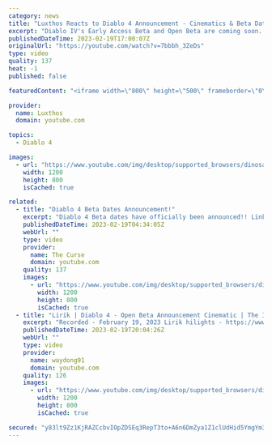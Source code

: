 ```yaml
---
category: news
title: "Luxthos Reacts to Diablo 4 Announcement - Cinematics & Beta Dates"
excerpt: "Diablo IV's Early Access Beta and Open Beta are coming soon. Will you play both? Join me live on http://www.twitch.tv/luxthos ..."
publishedDateTime: 2023-02-19T17:00:07Z
originalUrl: "https://youtube.com/watch?v=7bbbh_3ZeDs"
type: video
quality: 137
heat: -1
published: false

featuredContent: "<iframe width=\"800\" height=\"500\" frameborder=\"0\" src=\"https://www.youtube.com/embed/7bbbh_3ZeDs\" allow=\"accelerometer; autoplay; encrypted-media; gyroscope; picture-in-picture\" allowfullscreen></iframe>"

provider:
  name: Luxthos
  domain: youtube.com

topics:
  - Diablo 4

images:
  - url: "https://www.youtube.com/img/desktop/supported_browsers/dinosaur.png"
    width: 1200
    height: 800
    isCached: true

related:
  - title: "Diablo 4 Beta Dates Announcement!"
    excerpt: "Diablo 4 Beta dates have officially been announced!! Link to the Blizzard article: ..."
    publishedDateTime: 2023-02-19T04:34:05Z
    webUrl: ""
    type: video
    provider:
      name: The Curse
      domain: youtube.com
    quality: 137
    images:
      - url: "https://www.youtube.com/img/desktop/supported_browsers/dinosaur.png"
        width: 1200
        height: 800
        isCached: true
  - title: "Lirik | Diablo 4 - Open Beta Announcement Cinematic | The Invincible - Trailer and other news"
    excerpt: "Recorded - February 19, 2023 Lirik hilights - https://www.youtube.com/c/lirik Liriks twitch - https://www.twitch.tv/lirik Watch VOD's ..."
    publishedDateTime: 2023-02-19T20:04:26Z
    webUrl: ""
    type: video
    provider:
      name: waydong91
      domain: youtube.com
    quality: 126
    images:
      - url: "https://www.youtube.com/img/desktop/supported_browsers/dinosaur.png"
        width: 1200
        height: 800
        isCached: true

secured: "y83lt9Zz1KjRAZCcbvIOpZDSEq3RepT3to+A6n6DmZya1Z1clUdHid5YmgYm3feu7KtWZHiLy7ZhHBSCfKMk5y6VaKL34PeDPBe33wiFGEfU4OMlBq/Tl8hEau7OuXxmZwkqEbHkKgjoL/W7/XwQ1X8jao62Tq5X64XGWPoKDJuEXALFnJPhkyJEEqeSUElffzY9OZyQEjVHEyHl0h7xJO1p76PUc6j2k6DcsjiQQOYLoYrnxrxHvFMf9/iTiq03x98gPA9ju2TM4ecBsQLYCvGDK0EefdrTjQ/cDFqt2y/ZCaWl3wYCTRlohdCDi0Ig8ja16R4Yg1UHB3ADbcg218O4pkT9Vtnrgas4HwLmx5EwhrBmKVMIIqONnUmFeboxXLLwWYKAmfKQeoyJubHD2w==;UIPrS3uDj0EAenoCGZNMBg=="
---
```


